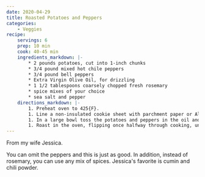 ```yaml
---
date: 2020-04-29
title: Roasted Potatoes and Peppers
categories:
    - Veggies
recipe:
    servings: 6
    prep: 10 min
    cook: 40-45 min
    ingredients_markdown: |-
        * 2 pounds potatoes, cut into 1-inch chunks
        * 3/4 pound mixed hot chile peppers
        * 3/4 pound bell peppers
        * Extra Virgin Olive Oil, for drizzling
        * 1 1/2 tablespoons coarsely chopped fresh rosemary
        * spice mixes of your choice
        * sea salt and pepper
    directions_markdown: |-
        1. Preheat oven to 425{F}.
        1. Line a non-insulated cookie sheet with parchment paper or Al Foil.
        1. In a large bowl toss the potatoes and peppers in the oil and spices to ensure good coverage.
        1. Roast in the oven, flipping once halfway through cooking, until deep golden, about 40 minutes.
---
```

From my wife Jessica.

You can omit the peppers and this is just as good. In addition, instead of rosemary, you can use any mix of spices. 
Jessica's favorite is cumin and chili powder.
